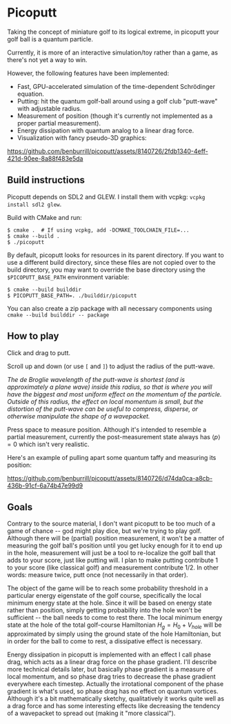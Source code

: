 # Picoputt
Taking the concept of miniature golf to its logical extreme, in picoputt your golf ball is a quantum particle.

Currently, it is more of an interactive simulation/toy rather than a game, as there's not yet a way to win.

However, the following features have been implemented:
* Fast, GPU-accelerated simulation of the time-dependent Schrödinger equation.
* Putting: hit the quantum golf-ball around using a golf club "putt-wave" with adjustable radius.
* Measurement of position (though it's currently not implemented as a proper partial measurement).
* Energy dissipation with quantum analog to a linear drag force.
* Visualization with fancy pseudo-3D graphics:

https://github.com/benburrill/picoputt/assets/8140726/2fdb1340-4eff-421d-90ee-8a88f483e5da


## Build instructions
Picoputt depends on SDL2 and GLEW.  I install them with vcpkg: `vcpkg install sdl2 glew`.

Build with CMake and run:
```shell
$ cmake .  # If using vcpkg, add -DCMAKE_TOOLCHAIN_FILE=...
$ cmake --build .
$ ./picoputt
```

By default, picoputt looks for resources in its parent directory.  If you want to use a different build directory, since
these files are not copied over to the build directory, you may want to override the base directory using the
`$PICOPUTT_BASE_PATH` environment variable:
```shell
$ cmake --build builddir
$ PICOPUTT_BASE_PATH=. ./builddir/picoputt
```

You can also create a zip package with all necessary components using
`cmake --build builddir -- package`


## How to play
Click and drag to putt.

Scroll up and down (or use `[` and `]`) to adjust the radius of the putt-wave.

*The de Broglie wavelength of the putt-wave is shortest (and is approximately a plane wave) inside this radius, so that
is where you will have the biggest and most uniform effect on the momentum of the particle.  Outside of this radius, the
effect on local momentum is small, but the distortion of the putt-wave can be useful to compress, disperse, or otherwise
manipulate the shape of a wavepacket.*

Press space to measure position.  Although it's intended to resemble a partial measurement, currently the
post-measurement state always has $\langle{}p\rangle = 0$ which isn't very realistic.

Here's an example of pulling apart some quantum taffy and measuring its position:

https://github.com/benburrill/picoputt/assets/8140726/d74da0ca-a8cb-436b-91cf-6a74b47e99d9


## Goals
Contrary to the source material, I don't want picoputt to be too much of a game of chance -- god might play dice, but
we're trying to play golf.  Although there will be (partial) position measurement, it won't be a matter of measuring
the golf ball's position until you get lucky enough for it to end up in the hole, measurement will just be a tool to
re-localize the golf ball that adds to your score, just like putting will.
I plan to make putting contribute 1 to your score (like classical golf) and measurement contribute 1/2.  In other words:
measure twice, putt once (not necessarily in that order).

The object of the game will be to reach some probability threshold in a particular energy eigenstate of the golf course,
specifically the local minimum energy state at the hole.  Since it will be based on energy state rather than position,
simply getting probability into the hole won't be sufficient -- the ball needs to come to rest there.  The local minimum
energy state at the hole of the total golf-course Hamiltonian $H_g = H_0 + V_{hole}$ will be approximated by simply
using the ground state of the hole Hamiltonian, but in order for the
ball to come to rest, a dissipative effect is necessary.

Energy dissipation in picoputt is implemented with an effect I call phase drag, which acts as a linear drag force on
the phase gradient.  I'll describe more technical details later, but basically phase gradient is a measure of local
momentum, and so phase drag tries to decrease the phase gradient everywhere each timestep.  Actually the irrotational
component of the phase gradient is what's used, so phase drag has no effect on quantum vortices.  Although it's a bit
mathematically sketchy, qualitatively it works quite well as a drag force and has some interesting effects like
decreasing the tendency of a wavepacket to spread out (making it "more classical").
